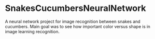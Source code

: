 # SnakesCucumbersNeuralNetwork
A neural network project for image recognition between snakes and cucumbers. Main goal was to see how important color versus shape is in image learning recognition.
